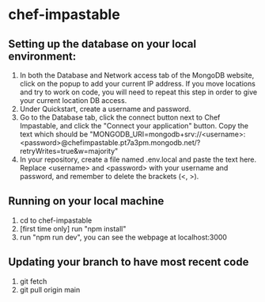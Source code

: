 # chef-impastable

## Setting up the database on your local environment:
1. In both the Database and Network access tab of the MongoDB website, click on the popup to add your current IP address. If you move locations and try to work on code, you will need to repeat this step in order to give your current location DB access.
2. Under Quickstart, create a username and password.
3. Go to the Database tab, click the connect button next to Chef Impastable, and click the "Connect your application" button. Copy the text which should be "MONGODB_URI=mongodb+srv://\<username\>:\<password\>@chefimpastable.pt7a3pm.mongodb.net/?retryWrites=true&w=majority"
4. In your repository, create a file named .env.local and paste the text here. Replace \<username\> and \<password\> with your username and password, and remember to delete the brackets (<, >). 

## Running on your local machine
1. cd to chef-impastable
2. [first time only] run "npm install"
3. run "npm run dev", you can see the webpage at localhost:3000

## Updating your branch to have most recent code
1. git fetch
2. git pull origin main
